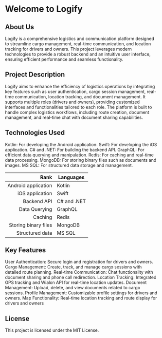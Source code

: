 # Welcome to Logify

## About Us

Logify is a comprehensive logistics and communication platform designed to streamline cargo management, real-time communication, and location tracking for drivers and owners. This project leverages modern technologies to provide a robust backend and an intuitive user interface, ensuring efficient performance and seamless functionality.

## Project Description

Logify aims to enhance the efficiency of logistics operations by integrating key features such as user authentication, cargo session management, real-time communication, location tracking, and document management. It supports multiple roles (drivers and owners), providing customized interfaces and functionalities tailored to each role. The platform is built to handle complex logistics workflows, including route creation, document management, and real-time chat with document sharing capabilities.

## Technologies Used

Kotlin: For developing the Android application.
Swift: For developing the iOS application.
C# and .NET: For building the backend API.
GraphQL: For efficient data querying and manipulation.
Redis: For caching and real-time data processing.
MongoDB: For storing binary files such as documents and images.
MS SQL: For structured data storage and management.

| Rank | Languages |
|--------------------:|-----------|
| Android application |   Kotlin  |
|   iOS application   |   Swift   |
|     Backend API     |C# and .NET|
|    Data Querying    |  GraphQL  |
|       Caching       |   Redis   |
| Storing binary files|  MongoDB  |
|   Structured data   |   MS SQL  |


## Key Features

User Authentication: Secure login and registration for drivers and owners.
Cargo Management: Create, track, and manage cargo sessions with detailed route planning.
Real-time Communication: Chat functionality with document sharing and phone call redirection.
Location Tracking: Integrated GPS tracking and Wialon API for real-time location updates.
Document Management: Upload, delete, and view documents related to cargo sessions.
Profile Management: Customizable profile settings for drivers and owners.
Map Functionality: Real-time location tracking and route display for drivers and owners

## License

This project is licensed under the MIT License.
